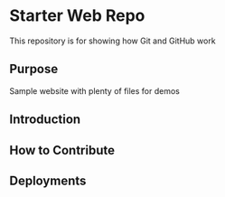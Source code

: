 # Starter Web Repo

This repository is for showing how Git and GitHub work

## Purpose

Sample website with plenty of files for demos

## Introduction
## How to Contribute
## Deployments
